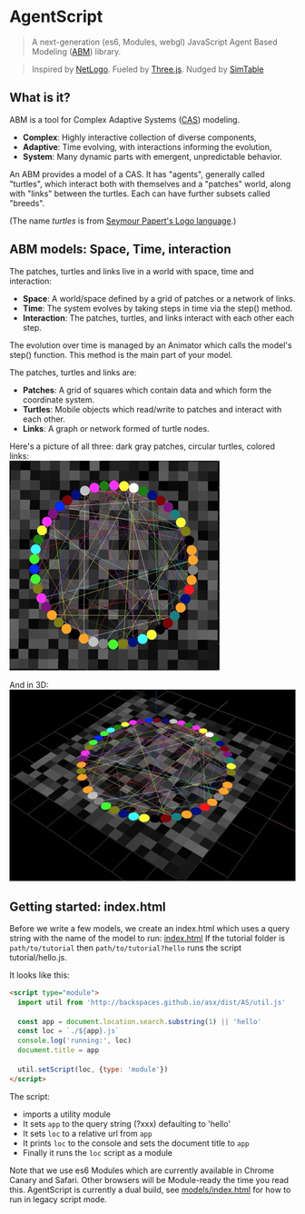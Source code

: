 # AgentScript

> A next-generation (es6, Modules, webgl) JavaScript Agent Based Modeling
([ABM](https://en.wikipedia.org/wiki/Agent-based_model)) library.

> Inspired by [NetLogo](https://ccl.northwestern.edu/netlogo/). Fueled by [Three.js](https://threejs.org/). Nudged by [SimTable](http://www.simtable.com/)

## What is it?

ABM is a tool for Complex Adaptive Systems ([CAS](https://en.wikipedia.org/wiki/Complex_adaptive_system)) modeling.

* **Complex**: Highly interactive collection of diverse components,
* **Adaptive**: Time evolving, with interactions informing the evolution,
* **System**: Many dynamic parts with emergent, unpredictable behavior.

An ABM provides a model of a CAS. It has "agents", generally called "turtles", which interact both with themselves and a "patches" world, along with "links" between the turtles. Each can have further subsets called "breeds".

(The name _turtles_ is from [Seymour Papert's Logo language](http://el.media.mit.edu/logo-foundation/what_is_logo/logo_primer.html).)

## ABM models: Space, Time, interaction

The patches, turtles and links live in a world with space, time and interaction:

* **Space**: A world/space defined by a grid of patches or a network of links.
* **Time**: The system evolves by taking steps in time via the step() method.
* **Interaction**: The patches, turtles, and links interact with each other each step.

The evolution over time is managed by an Animator which calls the model's step() function. This method is the main part of your model.

The patches, turtles and links are:

* **Patches**: A grid of squares which contain data and which form the coordinate system.
* **Turtles**: Mobile objects which read/write to patches and interact with each other.
* **Links**: A graph or network formed of turtle nodes.

Here's a picture of all three: dark gray patches, circular turtles, colored links: <br />
![image with patches, turtles, links](data/allagents.jpg)

And in 3D: <br />
![image with patches, turtles, links 3d](data/allagents3c.jpg)

## Getting started: index.html

Before we write a few models, we create an index.html which uses a query string with the name of the model to run: [index.html](https://github.com/backspaces/asx/blob/master/docs/tutorial/index.html) If the tutorial folder is `path/to/tutorial` then `path/to/tutorial?hello` runs the script tutorial/hello.js.

It looks like this:
```html
<script type="module">
  import util from 'http://backspaces.github.io/asx/dist/AS/util.js'

  const app = document.location.search.substring(1) || 'hello'
  const loc = `./${app}.js`
  console.log('running:', loc)
  document.title = app

  util.setScript(loc, {type: 'module'})
</script>
```
The script:
* imports a utility module
* It sets `app` to the query string (?xxx) defaulting to 'hello'
* It sets `loc` to a relative url from `app`
* It prints `loc` to the console and sets the document title to `app`
* Finally it runs the `loc` script as a module

Note that we use es6 Modules which are currently available in Chrome Canary and Safari. Other browsers will be Module-ready the time you read this. AgentScript is currently a dual build, see [models/index.html](https://github.com/backspaces/asx/blob/master/models/index.html)
for how to run in legacy script mode.
